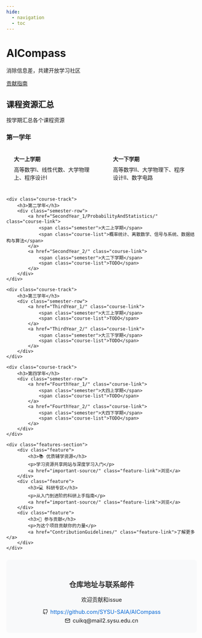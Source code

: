 ```yaml
---
hide:
  - navigation
  - toc
---
```


<div class="hero-section">
    <div class="hero-content">
        <h1>AICompass</h1>
        <p class="hero-subtitle">消除信息差，共建开放学习社区</p>
        <a href="ContributionGuidelines" class="cta-button">贡献指南</a>
    </div>
</div>

<div class="main-content">
    <div class="section-title">
        <h2>课程资源汇总</h2>
        <p>按学期汇总各个课程资源</p>
    </div>

<div class="course-navigation">
    <div class="course-track">
        <h3>第一学年</h3>
        <div class="semester-row">
            <a href="FirstYear_1/Calculus/" class="course-link">
                <span class="semester">大一上学期</span>
                <span class="course-list">高等数学I、线性代数、大学物理上、程序设计I</span>
            </a>
            <a href="FirstYear_2/Calculus/" class="course-link">
                <span class="semester">大一下学期</span>
                <span class="course-list">高等数学II、大学物理下、程序设计II、数字电路</span>
            </a>
        </div>
    </div>

    <div class="course-track">
        <h3>第二学年</h3>
        <div class="semester-row">
            <a href="SecondYear_1/ProbabilityAndStatistics/" class="course-link">
                <span class="semester">大二上学期</span>
                <span class="course-list">概率统计、离散数学、信号与系统、数据结构与算法</span>
            </a>
            <a href="SecondYear_2/" class="course-link">
                <span class="semester">大二下学期</span>
                <span class="course-list">TODO</span>
            </a>
        </div>
    </div>

    <div class="course-track">
        <h3>第三学年</h3>
        <div class="semester-row">
            <a href="ThirdYear_1/" class="course-link">
                <span class="semester">大三上学期</span>
                <span class="course-list">TODO</span>
            </a>
            <a href="ThirdYear_2/" class="course-link">
                <span class="semester">大三下学期</span>
                <span class="course-list">TODO</span>
            </a>
        </div>
    </div>

    <div class="course-track">
        <h3>第四学年</h3>
        <div class="semester-row">
            <a href="FourthYear_1/" class="course-link">
                <span class="semester">大四上学期</span>
                <span class="course-list">TODO</span>
            </a>
            <a href="FourthYear_2/" class="course-link">
                <span class="semester">大四下学期</span>
                <span class="course-list">TODO</span>
            </a>
        </div>
    </div>
</div>

<style>
    .semester-row {
        display: grid;
        grid-template-columns: 1fr 1fr;
        gap: 20px;
        margin-bottom: 20px;
    }

    .course-link {
        flex: 1;
        background: var(--md-code-bg-color);
        border-radius: 8px;
        padding: 20px;
        text-decoration: none;
        color: var(--md-typeset-color);
        transition: all 0.3s ease;
        display: flex;
        flex-direction: column;
    }

    .course-link:hover {
        transform: translateY(-5px);
        box-shadow: 0 5px 15px rgba(0,0,0,0.1);
    }

    .semester {
        display: block;
        font-weight: bold;
        margin-bottom: 8px;
        color: var(--md-accent-fg-color);
    }

    .course-list {
        color: var(--md-typeset-color);
        line-height: 1.5;
    }

    /* 响应式设计 */
    @media (max-width: 768px) {
        .semester-row {
            grid-template-columns: 1fr;
            gap: 15px;
        }

        .course-link {
            margin-bottom: 0;
        }
    }

    [data-md-color-scheme="slate"] .course-link {
        border: 1px solid rgba(255,255,255,0.1);
    }
</style>
    <div class="features-section">
        <div class="feature">
            <h3>📚 优质辅学资源</h3>
            <p>学习资源共享网站与深度学习入门</p>
            <a href="important-source/" class="feature-link">浏览</a>
        </div>
        <div class="feature">
            <h3>💻 科研专区</h3>
            <p>从入门到进阶的科研上手指南</p>
            <a href="important-source/" class="feature-link">浏览</a>
        </div>
        <div class="feature">
            <h3>🤝 参与贡献</h3>
            <p>为这个项目贡献你的力量</p>
            <a href="ContributionGuidelines/" class="feature-link">了解更多</a>
        </div>
    </div>
</div>

<div class="contact-section">
  <h2>仓库地址与联系邮件</h2>
  <p>欢迎贡献和issue</p>
  <div class="contact-info">
    <p class="repo-link">
      <svg xmlns="http://www.w3.org/2000/svg" width="14" height="14" viewBox="0 0 24 24" fill="none" stroke="currentColor" stroke-width="2" stroke-linecap="round" stroke-linejoin="round" class="feather feather-github">
        <path d="M9 19c-5 1.5-5-2.5-7-3m14 6v-3.87a3.37 3.37 0 0 0-.94-2.61c3.14-.35 6.44-1.54 6.44-7A5.44 5.44 0 0 0 20 4.77 5.07 5.07 0 0 0 19.91 1S18.73.65 16 2.48a13.38 13.38 0 0 0-7 0C6.27.65 5.09 1 5.09 1A5.07 5.07 0 0 0 5 4.77a5.44 5.44 0 0 0-1.5 3.78c0 5.42 3.3 6.61 6.44 7A3.37 3.37 0 0 0 9 18.13V22"></path>
      </svg>
      <a href="https://github.com/SYSU-SAIA/AICompass" target="_blank" rel="noopener noreferrer">https://github.com/SYSU-SAIA/AICompass</a>
    </p>
    <p class="contact-email">
      <svg xmlns="http://www.w3.org/2000/svg" width="14" height="14" viewBox="0 0 24 24" fill="none" stroke="currentColor" stroke-width="2" stroke-linecap="round" stroke-linejoin="round" class="feather feather-mail">
        <path d="M4 4h16c1.1 0 2 .9 2 2v12c0 1.1-.9 2-2 2H4c-1.1 0-2-.9-2-2V6c0-1.1.9-2 2-2z"></path>
        <polyline points="22,6 12,13 2,6"></polyline>
      </svg>
      cuikq&#64;mail2&#46;sysu&#46;edu&#46;cn
    </p>
  </div>
</div>

<style>
  .contact-section {
    padding: 1.5rem;
    border-radius: 8px;
    background-color: #f8f9fa;
    margin: 1.5rem auto;
    max-width: 600px;
    text-align: center;
    font-size: 0.9rem;
  }

  .contact-section h2 {
    color: #333;
    margin-bottom: 0.75rem;
    font-size: 1.2rem;
  }

  .contact-info {
    display: flex;
    flex-direction: column;
    gap: 0.4rem;
    align-items: center;
  }

  .repo-link, .contact-email {
    display: flex;
    align-items: center;
    gap: 0.4rem;
    margin: 0;
  }

  .repo-link a {
    color: #0366d6;
    text-decoration: none;
  }

  .repo-link a:hover {
    text-decoration: underline;
  }

  svg {
    vertical-align: middle;
  }
</style>